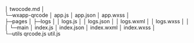 │  twocode.md
│  
└─wxapp-qrcode
    │  app.js
    │  app.json
    │  app.wxss
    │  
    ├─pages
    │  ├─logs
    │  │      logs.js
    │  │      logs.json
    │  │      logs.wxml
    │  │      logs.wxss
    │  │      
    │  └─main
    │          index.js
    │          index.json
    │          index.wxml
    │          index.wxss
    │          
    └─utils
            qrcode.js
            util.js
            
